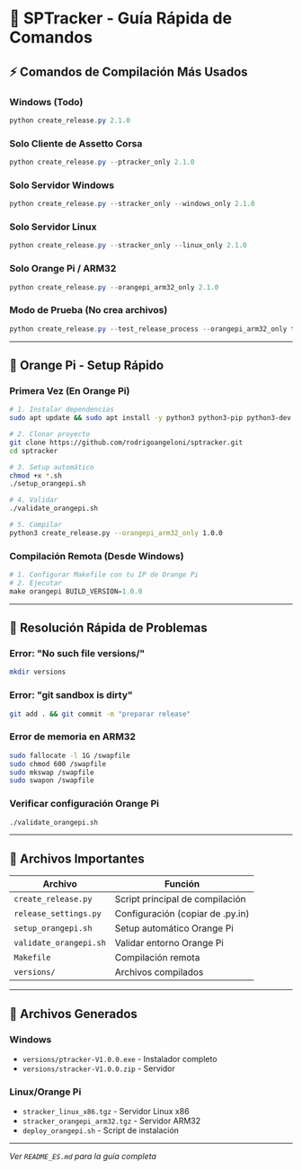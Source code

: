 # 🚀 SPTracker - Guía Rápida de Comandos

## ⚡ Comandos de Compilación Más Usados

### Windows (Todo)
```powershell
python create_release.py 2.1.0
```

### Solo Cliente de Assetto Corsa
```powershell
python create_release.py --ptracker_only 2.1.0
```

### Solo Servidor Windows
```powershell
python create_release.py --stracker_only --windows_only 2.1.0
```

### Solo Servidor Linux
```powershell
python create_release.py --stracker_only --linux_only 2.1.0
```

### Solo Orange Pi / ARM32
```powershell
python create_release.py --orangepi_arm32_only 2.1.0
```

### Modo de Prueba (No crea archivos)
```powershell
python create_release.py --test_release_process --orangepi_arm32_only test
```

---

## 🍊 Orange Pi - Setup Rápido

### Primera Vez (En Orange Pi)
```bash
# 1. Instalar dependencias
sudo apt update && sudo apt install -y python3 python3-pip python3-dev python3-venv build-essential gcc git

# 2. Clonar proyecto
git clone https://github.com/rodrigoangeloni/sptracker.git
cd sptracker

# 3. Setup automático
chmod +x *.sh
./setup_orangepi.sh

# 4. Validar
./validate_orangepi.sh

# 5. Compilar
python3 create_release.py --orangepi_arm32_only 1.0.0
```

### Compilación Remota (Desde Windows)
```powershell
# 1. Configurar Makefile con tu IP de Orange Pi
# 2. Ejecutar
make orangepi BUILD_VERSION=1.0.0
```

---

## 🔧 Resolución Rápida de Problemas

### Error: "No such file versions/"
```bash
mkdir versions
```

### Error: "git sandbox is dirty"
```bash
git add . && git commit -m "preparar release"
```

### Error de memoria en ARM32
```bash
sudo fallocate -l 1G /swapfile
sudo chmod 600 /swapfile
sudo mkswap /swapfile
sudo swapon /swapfile
```

### Verificar configuración Orange Pi
```bash
./validate_orangepi.sh
```

---

## 📁 Archivos Importantes

| Archivo | Función |
|---------|---------|
| `create_release.py` | Script principal de compilación |
| `release_settings.py` | Configuración (copiar de .py.in) |
| `setup_orangepi.sh` | Setup automático Orange Pi |
| `validate_orangepi.sh` | Validar entorno Orange Pi |
| `Makefile` | Compilación remota |
| `versions/` | Archivos compilados |

---

## 🎯 Archivos Generados

### Windows
- `versions/ptracker-V1.0.0.exe` - Instalador completo
- `versions/stracker-V1.0.0.zip` - Servidor

### Linux/Orange Pi
- `stracker_linux_x86.tgz` - Servidor Linux x86
- `stracker_orangepi_arm32.tgz` - Servidor ARM32
- `deploy_orangepi.sh` - Script de instalación

---

*Ver `README_ES.md` para la guía completa*
